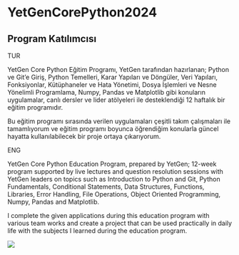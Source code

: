 # YetGenCorePython2024

## Program Katılımcısı

 TUR

YetGen Core Python Eğitim Programı, YetGen tarafından hazırlanan; Python ve Git’e Giriş, Python Temelleri, Karar Yapıları ve Döngüler, Veri Yapıları, Fonksiyonlar, Kütüphaneler ve Hata Yönetimi, Dosya İşlemleri ve Nesne Yönelimli Programlama, Numpy, Pandas ve Matplotlib  gibi konuların uygulamalar, canlı dersler ve lider atölyeleri ile desteklendiği 12 haftalık bir eğitim programıdır.

Bu eğitim programı sırasında verilen uygulamaları çeşitli takım çalışmaları ile tamamlıyorum ve eğitim programı boyunca öğrendiğim konularla güncel hayatta kullanılabilecek bir proje ortaya çıkarıyorum.

 ENG

YetGen Core Python Education Program, prepared by YetGen; 12-week program supported by live lectures and question resolution sessions with YetGen leaders on topics such as Introduction to Python and Git, Python Fundamentals, Conditional Statements, Data Structures, Functions, Libraries, Error Handling, File Operations, Object Oriented Programming, Numpy, Pandas and Matplotlib.

I complete the given applications during this education program with various team works and create a project that can be used practically in daily life with the subjects I learned during the education program.

<img src = "https://yetkingencler.com/wp-content/uploads/2021/07/YetGenLogo.png">